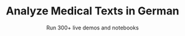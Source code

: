 ---
layout: demopagenew
title: Analyze Medical Texts in German
subtitle: Run 300+ live demos and notebooks
full_width: true
permalink: /analyze_medical_text_german
key: demo
article_header:
  type: demo
license: false
mode: immersivebg
show_edit_on_github: false
show_date: false
data:
  sections:  
    - title: Spark NLP for Healthcare 
      excerpt: Analyze Medical Texts in German
      secheader: yes
      secheader:
        - title: Spark NLP for Healthcare
          subtitle: Analyze Medical Texts in German
          activemenu: analyze_medical_text_german
      source: yes
      source: 
        - title: Detect symptoms, treatments and other clinical information in German
          id: detect_symptoms
          image: 
              src: /assets/images/Detect_causality_between_symptoms.svg
          excerpt: Automatically identify symptoms, diagnoses, procedures, body parts or medication in German clinical texts.
          actions:
          - text: Live Demo
            type: normal
            url: https://demo.johnsnowlabs.com/healthcare/NER_HEALTHCARE_DE/
          - text: Colab
            type: blue_btn
            url: https://colab.research.google.com/github/JohnSnowLabs/spark-nlp-workshop/blob/master/tutorials/streamlit_notebooks/healthcare/NER_HEALTHCARE_DE.ipynb
        - title: Resolve German Clinical Health Information using the SNOMED taxonomy
          id: resolve_german_clinical_health_information_using_snomed_taxonomy 
          image: 
              src: /assets/images/Resolve_German_Clinical_Health_Information_using_the_SNOMED_taxonomy.svg
          excerpt: This demo shows how German clinical health information (like diagnoses/procedures) can be mapped to codes using the SNOMED taxonomy.
          actions:
          - text: Live Demo
            type: normal
            url: https://demo.johnsnowlabs.com/healthcare/ER_SNOMED_DE/
          - text: Colab
            type: blue_btn
            url: https://colab.research.google.com/github/JohnSnowLabs/spark-nlp-workshop/blob/master/tutorials/Certification_Trainings/Healthcare/14.German_Healthcare_Models.ipynb
        - title: Resolve German Clinical Findings using the ICD10-GM taxonomy 
          id: resolve_german_clinical_findings_using_icd10_gm_taxonomy 
          image: 
              src: /assets/images/Resolve_German_Clinical_Findings_using_the_ICD10-GM_taxonomy.svg
          excerpt: This demo shows how German clinical findings can be mapped to codes using the ICD10-GM taxonomy.
          actions:
          - text: Live Demo
            type: normal
            url: https://demo.johnsnowlabs.com/healthcare/ER_ICD10_GM_DE/
          - text: Colab
            type: blue_btn
            url: https://colab.research.google.com/github/JohnSnowLabs/spark-nlp-workshop/blob/master/tutorials/streamlit_notebooks/healthcare/ER_ICD10_GM_DE.ipynb
        - title: Detect PHI terminology in German medical text
          id: detect_phi_terminology_german_medical_text  
          image: 
              src: /assets/images/Detect_PHI_terminology_German_medical_text.svg
          excerpt: This demo shows how Protected Health Information (PHI) in German that may need to be de-identified can be extracted using Spark NLP Healthcare NER model.
          actions:
          - text: Live Demo
            type: normal
            url: https://demo.johnsnowlabs.com/healthcare/NER_DEID_DE/
          - text: Colab
            type: blue_btn
            url: https://colab.research.google.com/github/JohnSnowLabs/spark-nlp-workshop/blob/master/tutorials/Certification_Trainings/Healthcare/4.1.Clinical_Deidentification_in_German.ipynb  
        - title: Deidentify German Medical texts
          id: deidentify_german_medical_texts   
          image: 
              src: /assets/images/Deidentify_German_Medical_texts.svg
          excerpt: This demo shows how to deidentify protected health information in German medical texts.
          actions:
          - text: Live Demo
            type: normal
            url: https://demo.johnsnowlabs.com/healthcare/DEID_PHI_TEXT_DE/
          - text: Colab
            type: blue_btn
            url: https://colab.research.google.com/github/JohnSnowLabs/spark-nlp-workshop/blob/master/tutorials/Certification_Trainings/Healthcare/4.1.Clinical_Deidentification_in_German.ipynb 
---